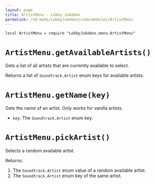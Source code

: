 ```yaml
---
layout: page
title: ArtistMenu - Lobby Jukebox
permalink: /nd-mods/LobbyJukebox/code/modules/ArtistMenu
---
```


`local ArtistMenu = require "LobbyJukebox.menu.ArtistMenu"`

# `ArtistMenu.getAvailableArtists()`
Gets a list of all artists that are currently available to select.

Returns a list of `Soundtrack.Artist` enum keys for available artists.

# `ArtistMenu.getName(key)`
Gets the name of an artist. Only works for vanilla artists.

- `key`: The `Soundtrack.Artist` enum key.

# `ArtistMenu.pickArtist()`
Selects a random available artist.

Returns:
1. The `Soundtrack.Artist` enum value of a random available artist.
2. The `Soundtrack.Artist` enum key of the same artist.

